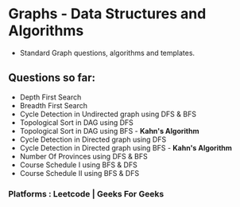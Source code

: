 # Graphs - Data Structures and Algorithms
- Standard Graph questions, algorithms and templates.

## Questions so far:
- Depth First Search
- Breadth First Search
- Cycle Detection in Undirected graph using DFS & BFS
- Topological Sort in DAG using DFS
- Topological Sort in DAG using BFS - **Kahn's Algorithm**
- Cycle Detection in Directed graph using DFS
- Cycle Detection in Directed graph using BFS - **Kahn's Algorithm**
- Number Of Provinces using DFS & BFS
- Course Schedule I using BFS & DFS
- Course Schedule II using BFS & DFS

### Platforms : **Leetcode** | **Geeks For Geeks**
